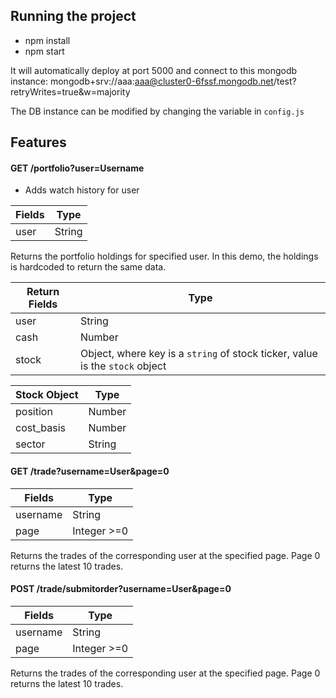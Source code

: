 ## Running the project

- npm install
- npm start

It will automatically deploy at port 5000 and connect to this mongodb instance: mongodb+srv://aaa:aaa@cluster0-6fssf.mongodb.net/test?retryWrites=true&w=majority

The DB instance can be modified by changing the variable in `config.js`

## Features

#### GET /portfolio?user=Username

- Adds watch history for user

| Fields  | Type |
| ------------- | ------------- |
| user  | String  |

Returns the portfolio holdings for specified user. In this demo, the holdings is hardcoded to return the same data.

| Return Fields  | Type |
| ------------- | ------------- |
| user  | String  |
| cash  | Number  |
| stock  | Object, where key is a `string` of stock ticker, value is the `stock` object  |

| Stock Object  | Type |
| ------------- | ------------- |
| position  | Number  |
| cost_basis  | Number  |
| sector  | String  |

#### GET /trade?username=User&page=0

| Fields  | Type |
| ------------- | ------------- |
| username  | String  |
| page  | Integer >=0  |

Returns the trades of the corresponding user at the specified page. Page 0 returns the latest 10 trades.

#### POST /trade/submitorder?username=User&page=0

| Fields  | Type |
| ------------- | ------------- |
| username  | String  |
| page  | Integer >=0  |

Returns the trades of the corresponding user at the specified page. Page 0 returns the latest 10 trades.
